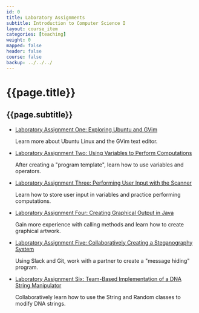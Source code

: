 ```yaml
---
id: 0
title: Laboratory Assignments
subtitle: Introduction to Computer Science I
layout: course_item
categories: [teaching]
weight: 0
mapped: false
header: false
course: false
backup: ../../../
---
```


# {{page.title}}

## {{page.subtitle}}

<ul>

<li><a href="{{site.baseurl}}teaching/cs111S2016/provide/labs/lab1/cs111S2016_lab01.pdf">Laboratory Assignment One: Exploring Ubuntu and GVim</a> <p>Learn more about Ubuntu Linux and the GVim text editor.</p>

<li><a href="{{site.baseurl}}teaching/cs111S2016/provide/labs/lab2/cs111S2016_lab02.pdf">Laboratory Assignment Two: Using Variables to Perform Computations</a> <p>After creating a "program template", learn how to use variables and operators.</p>

<li><a href="{{site.baseurl}}teaching/cs111S2016/provide/labs/lab3/cs111S2016_lab03.pdf">Laboratory Assignment Three: Performing User Input with the Scanner</a> <p>Learn how to store user input in variables and practice performing computations.</p>

<li><a href="{{site.baseurl}}teaching/cs111S2016/provide/labs/lab4/cs111S2016_lab04.pdf">Laboratory Assignment Four: Creating Graphical Output in Java</a> <p>Gain more experience with calling methods and learn how to create graphical artwork.</p>

<li><a href="{{site.baseurl}}teaching/cs111S2016/provide/labs/lab5/cs111S2016_lab05.pdf">Laboratory Assignment Five: Collaboratively Creating a Steganography System</a> <p>Using Slack and Git, work with a partner to create a "message hiding" program.</p>

<li><a href="{{site.baseurl}}teaching/cs111S2016/provide/labs/lab6/cs111S2016_lab06.pdf">Laboratory Assignment Six: Team-Based Implementation of a DNA String Manipulator</a> <p>Collaboratively learn how to use the String and Random classes to modify DNA strings.</p>

</ul>



